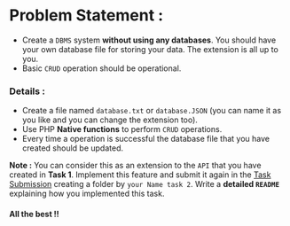 # Problem Statement :

- Create a `DBMS` system **without using any databases**. You should have your own database file for storing your data. The extension is all up to you.
- Basic `CRUD` operation should be operational.

### Details :

- Create a file named `database.txt` or `database.JSON` (you can name it as you like and you can change the extension too).
- Use PHP **Native functions** to perform `CRUD` operations.
- Every time a operation is successful the database file that you have created should be updated.

**Note :** You can consider this as an extension to the `API` that you have created in **Task 1**. Implement this feature and submit it again in the [Task Submission](.././Task%20Submission) creating a folder by `your Name task 2`. Write a **detailed `README`** explaining how you implemented this task.


#### All the best !!
